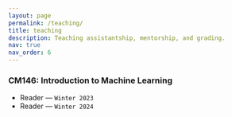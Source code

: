 ```yaml
---
layout: page
permalink: /teaching/
title: teaching
description: Teaching assistantship, mentorship, and grading.
nav: true
nav_order: 6
---
```


### **CM146: Introduction to Machine Learning**
- Reader — `Winter 2023`
- Reader — `Winter 2024`
